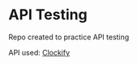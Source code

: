 # API Testing

Repo created to practice API testing

API used: [Clockify](https://docs.clockify.me/)